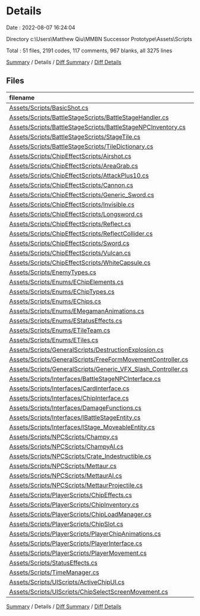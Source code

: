 # Details

Date : 2022-08-07 16:24:04

Directory c:\\Users\\Matthew Qiu\\MMBN Successor Prototype\\Assets\\Scripts

Total : 51 files,  2191 codes, 117 comments, 967 blanks, all 3275 lines

[Summary](results.md) / Details / [Diff Summary](diff.md) / [Diff Details](diff-details.md)

## Files
| filename | language | code | comment | blank | total |
| :--- | :--- | ---: | ---: | ---: | ---: |
| [Assets/Scripts/BasicShot.cs](/Assets/Scripts/BasicShot.cs) | C# | 24 | 2 | 12 | 38 |
| [Assets/Scripts/BattleStageScripts/BattleStageHandler.cs](/Assets/Scripts/BattleStageScripts/BattleStageHandler.cs) | C# | 149 | 11 | 76 | 236 |
| [Assets/Scripts/BattleStageScripts/BattleStageNPCInventory.cs](/Assets/Scripts/BattleStageScripts/BattleStageNPCInventory.cs) | C# | 11 | 0 | 9 | 20 |
| [Assets/Scripts/BattleStageScripts/StageTile.cs](/Assets/Scripts/BattleStageScripts/StageTile.cs) | C# | 14 | 1 | 9 | 24 |
| [Assets/Scripts/BattleStageScripts/TileDictionary.cs](/Assets/Scripts/BattleStageScripts/TileDictionary.cs) | C# | 12 | 2 | 5 | 19 |
| [Assets/Scripts/ChipEffectScripts/Airshot.cs](/Assets/Scripts/ChipEffectScripts/Airshot.cs) | C# | 30 | 0 | 20 | 50 |
| [Assets/Scripts/ChipEffectScripts/AreaGrab.cs](/Assets/Scripts/ChipEffectScripts/AreaGrab.cs) | C# | 30 | 1 | 16 | 47 |
| [Assets/Scripts/ChipEffectScripts/AttackPlus10.cs](/Assets/Scripts/ChipEffectScripts/AttackPlus10.cs) | C# | 29 | 1 | 18 | 48 |
| [Assets/Scripts/ChipEffectScripts/Cannon.cs](/Assets/Scripts/ChipEffectScripts/Cannon.cs) | C# | 28 | 0 | 17 | 45 |
| [Assets/Scripts/ChipEffectScripts/Generic_Sword.cs](/Assets/Scripts/ChipEffectScripts/Generic_Sword.cs) | C# | 26 | 2 | 14 | 42 |
| [Assets/Scripts/ChipEffectScripts/Invisible.cs](/Assets/Scripts/ChipEffectScripts/Invisible.cs) | C# | 12 | 2 | 5 | 19 |
| [Assets/Scripts/ChipEffectScripts/Longsword.cs](/Assets/Scripts/ChipEffectScripts/Longsword.cs) | C# | 26 | 2 | 17 | 45 |
| [Assets/Scripts/ChipEffectScripts/Reflect.cs](/Assets/Scripts/ChipEffectScripts/Reflect.cs) | C# | 22 | 0 | 9 | 31 |
| [Assets/Scripts/ChipEffectScripts/ReflectCollider.cs](/Assets/Scripts/ChipEffectScripts/ReflectCollider.cs) | C# | 59 | 1 | 24 | 84 |
| [Assets/Scripts/ChipEffectScripts/Sword.cs](/Assets/Scripts/ChipEffectScripts/Sword.cs) | C# | 27 | 0 | 15 | 42 |
| [Assets/Scripts/ChipEffectScripts/Vulcan.cs](/Assets/Scripts/ChipEffectScripts/Vulcan.cs) | C# | 27 | 0 | 17 | 44 |
| [Assets/Scripts/ChipEffectScripts/WhiteCapsule.cs](/Assets/Scripts/ChipEffectScripts/WhiteCapsule.cs) | C# | 12 | 2 | 5 | 19 |
| [Assets/Scripts/EnemyTypes.cs](/Assets/Scripts/EnemyTypes.cs) | C# | 7 | 0 | 4 | 11 |
| [Assets/Scripts/Enums/EChipElements.cs](/Assets/Scripts/Enums/EChipElements.cs) | C# | 28 | 0 | 12 | 40 |
| [Assets/Scripts/Enums/EChipTypes.cs](/Assets/Scripts/Enums/EChipTypes.cs) | C# | 12 | 8 | 7 | 27 |
| [Assets/Scripts/Enums/EChips.cs](/Assets/Scripts/Enums/EChips.cs) | C# | 17 | 13 | 14 | 44 |
| [Assets/Scripts/Enums/EMegamanAnimations.cs](/Assets/Scripts/Enums/EMegamanAnimations.cs) | C# | 19 | 3 | 7 | 29 |
| [Assets/Scripts/Enums/EStatusEffects.cs](/Assets/Scripts/Enums/EStatusEffects.cs) | C# | 12 | 0 | 5 | 17 |
| [Assets/Scripts/Enums/ETileTeam.cs](/Assets/Scripts/Enums/ETileTeam.cs) | C# | 8 | 0 | 4 | 12 |
| [Assets/Scripts/Enums/ETiles.cs](/Assets/Scripts/Enums/ETiles.cs) | C# | 24 | 0 | 8 | 32 |
| [Assets/Scripts/GeneralScripts/DestructionExplosion.cs](/Assets/Scripts/GeneralScripts/DestructionExplosion.cs) | C# | 17 | 1 | 7 | 25 |
| [Assets/Scripts/GeneralScripts/FreeFormMovementController.cs](/Assets/Scripts/GeneralScripts/FreeFormMovementController.cs) | C# | 12 | 2 | 5 | 19 |
| [Assets/Scripts/GeneralScripts/Generic_VFX_Slash_Controller.cs](/Assets/Scripts/GeneralScripts/Generic_VFX_Slash_Controller.cs) | C# | 35 | 1 | 14 | 50 |
| [Assets/Scripts/Interfaces/BattleStageNPCInterface.cs](/Assets/Scripts/Interfaces/BattleStageNPCInterface.cs) | C# | 8 | 0 | 4 | 12 |
| [Assets/Scripts/Interfaces/CardInterface.cs](/Assets/Scripts/Interfaces/CardInterface.cs) | C# | 12 | 0 | 14 | 26 |
| [Assets/Scripts/Interfaces/ChipInterface.cs](/Assets/Scripts/Interfaces/ChipInterface.cs) | C# | 9 | 0 | 5 | 14 |
| [Assets/Scripts/Interfaces/DamageFunctions.cs](/Assets/Scripts/Interfaces/DamageFunctions.cs) | C# | 9 | 1 | 4 | 14 |
| [Assets/Scripts/Interfaces/IBattleStageEntity.cs](/Assets/Scripts/Interfaces/IBattleStageEntity.cs) | C# | 24 | 5 | 10 | 39 |
| [Assets/Scripts/Interfaces/IStage_MoveableEntity.cs](/Assets/Scripts/Interfaces/IStage_MoveableEntity.cs) | C# | 11 | 0 | 7 | 18 |
| [Assets/Scripts/NPCScripts/Champy.cs](/Assets/Scripts/NPCScripts/Champy.cs) | C# | 146 | 4 | 48 | 198 |
| [Assets/Scripts/NPCScripts/ChampyAI.cs](/Assets/Scripts/NPCScripts/ChampyAI.cs) | C# | 84 | 3 | 42 | 129 |
| [Assets/Scripts/NPCScripts/Crate_Indestructible.cs](/Assets/Scripts/NPCScripts/Crate_Indestructible.cs) | C# | 26 | 1 | 13 | 40 |
| [Assets/Scripts/NPCScripts/Mettaur.cs](/Assets/Scripts/NPCScripts/Mettaur.cs) | C# | 185 | 13 | 73 | 271 |
| [Assets/Scripts/NPCScripts/MettaurAI.cs](/Assets/Scripts/NPCScripts/MettaurAI.cs) | C# | 56 | 5 | 25 | 86 |
| [Assets/Scripts/NPCScripts/MettaurProjectile.cs](/Assets/Scripts/NPCScripts/MettaurProjectile.cs) | C# | 63 | 3 | 17 | 83 |
| [Assets/Scripts/PlayerScripts/ChipEffects.cs](/Assets/Scripts/PlayerScripts/ChipEffects.cs) | C# | 131 | 7 | 50 | 188 |
| [Assets/Scripts/PlayerScripts/ChipInventory.cs](/Assets/Scripts/PlayerScripts/ChipInventory.cs) | C# | 30 | 0 | 14 | 44 |
| [Assets/Scripts/PlayerScripts/ChipLoadManager.cs](/Assets/Scripts/PlayerScripts/ChipLoadManager.cs) | C# | 45 | 1 | 22 | 68 |
| [Assets/Scripts/PlayerScripts/ChipSlot.cs](/Assets/Scripts/PlayerScripts/ChipSlot.cs) | C# | 36 | 0 | 23 | 59 |
| [Assets/Scripts/PlayerScripts/PlayerChipAnimations.cs](/Assets/Scripts/PlayerScripts/PlayerChipAnimations.cs) | C# | 48 | 0 | 16 | 64 |
| [Assets/Scripts/PlayerScripts/PlayerInterface.cs](/Assets/Scripts/PlayerScripts/PlayerInterface.cs) | C# | 10 | 0 | 6 | 16 |
| [Assets/Scripts/PlayerScripts/PlayerMovement.cs](/Assets/Scripts/PlayerScripts/PlayerMovement.cs) | C# | 340 | 8 | 124 | 472 |
| [Assets/Scripts/StatusEffects.cs](/Assets/Scripts/StatusEffects.cs) | C# | 6 | 0 | 7 | 13 |
| [Assets/Scripts/TimeManager.cs](/Assets/Scripts/TimeManager.cs) | C# | 25 | 3 | 12 | 40 |
| [Assets/Scripts/UIScripts/ActiveChipUI.cs](/Assets/Scripts/UIScripts/ActiveChipUI.cs) | C# | 32 | 1 | 14 | 47 |
| [Assets/Scripts/UIScripts/ChipSelectScreenMovement.cs](/Assets/Scripts/UIScripts/ChipSelectScreenMovement.cs) | C# | 126 | 7 | 42 | 175 |

[Summary](results.md) / Details / [Diff Summary](diff.md) / [Diff Details](diff-details.md)